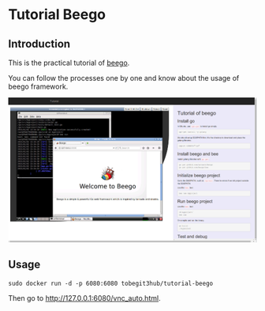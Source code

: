 # Tutorial Beego

## Introduction

This is the practical tutorial of [beego](https://github.com/astaxie/beego/).

You can follow the processes one by one and know about the usage of beego framework.

![](screenshot.png)

## Usage

```
sudo docker run -d -p 6080:6080 tobegit3hub/tutorial-beego
```

Then go to <http://127.0.0.1:6080/vnc_auto.html>.

